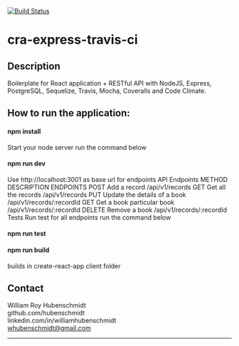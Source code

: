 [![Build Status](https://travis-ci.org/hubenschmidt/cra-express-travis-ci.svg?branch=master)](https://travis-ci.org/hubenschmidt/cra-express-travis-ci)

# cra-express-travis-ci

## Description
Boilerplate for React application + RESTful API with NodeJS, Express, PostgreSQL, Sequelize, Travis, Mocha, Coveralls and Code Climate.

## How to run the application:

#### npm install
Start your node server
run the command below

#### npm run dev
Use http://localhost:3001 as base url for endpoints
API Endpoints
METHOD	DESCRIPTION	ENDPOINTS
POST	Add a record	/api/v1/records
GET	Get all the records	/api/v1/records
PUT	Update the details of a book	/api/v1/records/:recordId
GET	Get a book particular book	/api/v1/records/:recordId
DELETE	Remove a book	/api/v1/records/:recordId
Tests
Run test for all endpoints
run the command below

#### npm run test

#### npm run build
builds in create-react-app client folder

## Contact
William Roy Hubenschmidt<br>
github.com/hubenschmidt<br>
linkedin.com/in/williamhubenschmidt<br>
whubenschmidt@gmail.com<br>
<hr>



